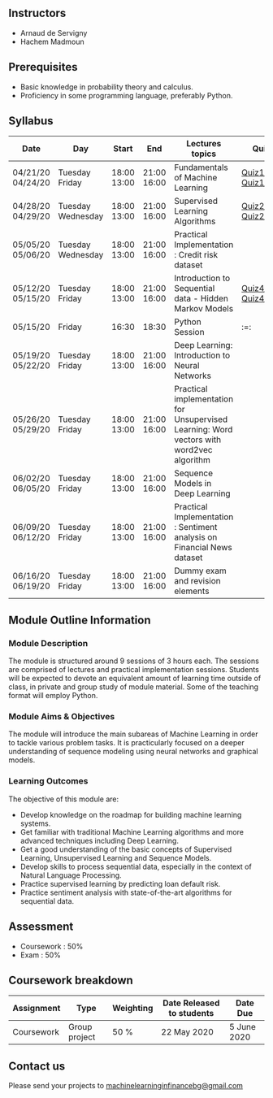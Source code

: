 ## Instructors

* Arnaud de Servigny 
* Hachem Madmoun 


## Prerequisites
* Basic knowledge in probability theory and calculus.
* Proficiency in some programming language, preferably Python. 


## Syllabus

| Date    | Day | Start | End | Lectures topics  | Quiz  | Programming Session | 
|----------- | ----------- | ----------- | ----------- | ----------- | ----------- |-----------|
| 04/21/20<br>04/24/20 | Tuesday<br>Friday | 18:00<br>13:00 | 21:00<br>16:00 |  Fundamentals of Machine Learning   |  [Quiz1_link](https://forms.gle/dQ56fMHfHc31jHQ96)   [Quiz1_pdf](Quiz/Quiz1.pdf "Quiz1 PDF") |[Code1](https://colab.research.google.com/drive/11oUfmfzmx4fpLedTbVXp_dRPf2YQYRMy) [Solution1](https://colab.research.google.com/drive/1kaP7SVbVObIfywE5YEJVO1iBBezWemQ4) |
| 04/28/20<br>04/29/20 |  Tuesday<br>Wednesday | 18:00<br>13:00 | 21:00<br>16:00 | Supervised Learning Algorithms |[Quiz2_link](https://forms.gle/k9bZ9Nztk9HxvrEY8)   [Quiz2_pdf](Quiz/Quiz2.pdf "Quiz2 PDF") |[Code2](https://colab.research.google.com/drive/1JCWMkjKbewQrsKflY9W2HiKWf0Jca0XO) [Solution2](https://colab.research.google.com/drive/1O78bRAVgzkh2vz4w4ZqYGV2kqmFXW4-J) | 
| 05/05/20<br>05/06/20 |  Tuesday<br>Wednesday | 18:00<br>13:00 | 21:00<br>16:00 | Practical Implementation : Credit risk dataset ||  [Code3](https://colab.research.google.com/drive/17SwT4qCHJuDVi-PGDnx2UzC52jTplVOl?usp=sharing) [Solution3](https://colab.research.google.com/drive/1IQJgEJfiM_htzzkz_va4CKobxrRiGHah?usp=sharing)  |
| 05/12/20<br>05/15/20 |  Tuesday<br>Friday | 18:00<br>13:00 | 21:00<br>16:00 | Introduction to Sequential data - Hidden Markov Models | [Quiz4_link](https://forms.gle/7x9svp7gcjMKWw2Z6)   [Quiz4_pdf](Quiz/Quiz4.pdf "Quiz1 PDF") |[Code4](https://colab.research.google.com/drive/1xQwlr5wxWm3g4zWtFH4V0IO-3hNBA3Tt?usp=sharing) [Solution4](https://colab.research.google.com/drive/1WOxRFBp-xFNYwgpih9AS5etxUS_9UyS_?usp=sharing) |
| 05/15/20 |  Friday | 16:30 | 18:30 | Python Session | :=: |[Code](https://colab.research.google.com/drive/1ixGwSOekLMrr-llPPFIx0ZAw3DqAzXoU?usp=sharing) [Solution](https://colab.research.google.com/drive/1_3hVWGK2AL69LL31jVJhTSKvltd0jcRr?usp=sharing) |
| 05/19/20<br>05/22/20 |  Tuesday<br>Friday | 18:00<br>13:00 | 21:00<br>16:00 | Deep Learning: Introduction to Neural Networks | | | 
| 05/26/20<br>05/29/20 |  Tuesday<br>Friday | 18:00<br>13:00 | 21:00<br>16:00 | Practical implementation for Unsupervised Learning: Word vectors with word2vec algorithm| | |
| 06/02/20<br>06/05/20 |  Tuesday<br>Friday | 18:00<br>13:00 | 21:00<br>16:00 | Sequence Models in Deep Learning | | | 
| 06/09/20<br>06/12/20 |  Tuesday<br>Friday | 18:00<br>13:00 | 21:00<br>16:00 | Practical Implementation : Sentiment analysis on Financial News dataset | | | 
| 06/16/20<br>06/19/20 |  Tuesday<br>Friday | 18:00<br>13:00 | 21:00<br>16:00 | Dummy exam and revision elements | | | 


## Module Outline Information

### Module Description
The module is structured around 9 sessions of 3 hours each. The sessions are comprised of lectures and practical implementation sessions. Students will be expected to devote an equivalent amount of learning time outside of class, in private and group study of module material. Some of the teaching format will employ Python.

### Module Aims & Objectives
The module will introduce the main subareas of Machine Learning in order to tackle various problem tasks. It is practicularly focused on a deeper understanding of sequence modeling using neural networks and graphical models.  

### Learning Outcomes 

The objective of this module are:
* Develop knowledge on the roadmap for building machine learning systems.
* Get familiar with traditional Machine Learning algorithms and more advanced techniques including Deep Learning. 
* Get a good understanding of the basic concepts of Supervised Learning, Unsupervised Learning and Sequence Models.
* Develop skills to process sequential data, especially in the context of Natural Language Processing. 
* Practice supervised learning by predicting loan default risk.
* Practice sentiment analysis with state-of-the-art algorithms for sequential data.



## Assessment 

* Coursework : 50%
* Exam : 50% 

## Coursework breakdown

| Assignment    | Type | Weighting | Date Released to students | Date Due  | 
|-------------- | ---- | ---------- | ------------------------ | --------- | 
| Coursework  | Group project | 50 % |  22 May 2020 | 5 June 2020 |


## Contact us 
Please send your projects to machinelearninginfinancebg@gmail.com



